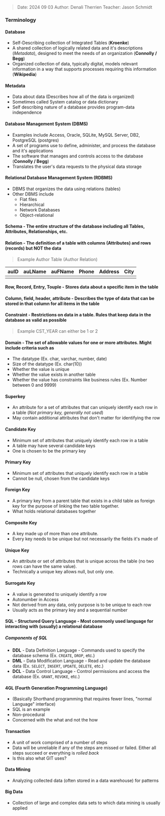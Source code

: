 >Date: 2024 09 03
>Author: Denali Therrien
>Teacher: Jason Schmidt

### Terminology
#### Database
- Self-Describing collection of Integrated Tables (**Kroenke**)
- A shared collection of logically related data and it's descriptions (*Metadata*), designed to meet the needs of an organization (**Connolly / Begg**)
- Organized collection of data, typically digital, models relevant information in a way that supports processes requiring this information (**Wikipedia**)

#### Metadata
- Data about data (Describes how all of the data is organized)
- Sometimes called System catalog or data dictionary
- Self describing nature of a database provides program-data independence

#### Database Management System (DBMS)
- Examples include Access, Oracle, SQLite, MySQL Server, DB2, PostgreSQL (postgres)
- A set of programs use to define, administer, and process the database and it's applications
- The software that manages and controls access to the database (**Connolly / Begg**)
- Translates the user's data requests to the physical data storage

#### Relational Database Management System (RDBMS)
- DBMS that organizes the data using relations (tables)
- Other DBMS include
	- Flat files
	- Hierarchical
	- Network Databases
	- Object-relational

#### Schema - The entire structure of the database including all Tables, Attributes, Relationships, etc.
#### Relation - The definition of a table with columns (Attributes) and rows (records) but **NOT** the data
>Example
>Author Table (Author Relation)

| auID | auLName | auFName | Phone | Address | City |
| ---- | ------- | ------- | ----- | ------- | ---- |
|      |         |         |       |         |      |

#### Row, Record, Entry, Touple - Stores data about a specific item in the table
#### Column, field, header, attribute - Describes the type of data that can be stored in that column for all items in the table
#### Constraint - Restrictions on data in a table. Rules that keep data in the database as valid as possible
> Example
> CST_YEAR can either be 1 or 2

#### Domain - The set of allowable values for one or more attributes. Might include criteria such as
- The datatype (Ex. char, varchar, number, date)
- Size of the datatype (Ex. char(10))
- Whether the value is unique
- Whether the value exists in another table
- Whether the value has constraints like business rules (Ex. Number between 0 and 9999)

#### Superkey
- An attribute for a set of attributes that can uniquely identify each row in a table (*Not primary key, generally not used*)
- May contain additional attributes that don't matter for identifying the row

#### Candidate Key
- Minimum set of attributes that uniquely identify each row in a table
- A table may have several candidate keys
- One is chosen to be the primary key

#### Primary Key
- Minimum set of attributes that uniquely identify each row in a table
- Cannot be null, chosen from the candidate keys

#### Foreign Key
- A primary key from a parent table that exists in a child table as foreign key for the purpose of linking the two table together.
- What holds relational databases together

#### Composite Key
- A key made up of more than one attribute.
- Every key needs to be unique but not necessarily the fields it's made of

#### Unique Key
- An attribute or set of attributes that is unique across the table (no two rows can have the same value).
- Technically a unique key allows null, but only one.

#### Surrogate Key
- A value is generated to uniquely identify a row
- Autonumber in Access
- Not derived from any data, only purpose is to be unique to each row
- Usually acts as the primary key and a sequential number

#### SQL - Structured Query Language - Most commonly used language for interacting with (usually) a relational database
##### Components of SQL
- **DDL** - Data Definition Language - Commands used to specify the database schema (Ex. `CREATE`, `DROP`, etc.)
- **DML** - Data Modification Language - Read and update the database data (Ex. `SELECT`, `INSERT`, `UPDATE`, `DELETE`, etc.)
- **DCL** - Data Control Language - Control permissions and access the database (Ex. `GRANT`, `REVOKE`, etc.)

#### 4GL (Fourth Generation Programming Language)
- (Basically Shorthand programming that requires fewer lines, "normal Language" interface)
- SQL is an example
- Non-procedural
- Concerned with the what and not the how

#### Transaction
- A unit of work comprised of a number of steps
- Data will be unreliable if any of the steps are missed or failed. Either all steps succeed or everything is *rolled back*
- Is this also what GIT uses?

#### Data Mining
- Analyzing collected data (often stored in a data warehouse) for patterns

#### Big Data
- Collection of large and complex data sets to which data mining is usually applied
